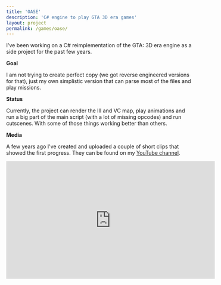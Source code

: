 ```yaml
---
title: 'OASE'
description: 'C# engine to play GTA 3D era games'
layout: project
permalink: /games/oase/
---
```


I've been working on a C# reimplementation of the GTA: 3D era engine as a side project for the past few years.

**Goal**

I am not trying to create perfect copy (we got reverse engineered versions for that), just my own simplistic version that can parse most of the files and play missions.

**Status**

Currently, the project can render the III and VC map, play animations and run a big part of the main script (with a lot of missing opcodes) and run cutscenes. With some of those things working better than others.

**Media**

A few years ago I've created and uploaded a couple of short clips that showed the first progress. They can be found on my [YouTube channel](https://www.youtube.com/@Kielevent/playlists).

<iframe width="560" height="315" src="https://www.youtube.com/embed/videoseries?si=eLvtO6_5nYv72RHc&amp;list=PLOxyV5A-M9P38WibzT8wnz0Teq9oMzqbU" title="YouTube video player" frameborder="0" allow="accelerometer; autoplay; clipboard-write; encrypted-media; gyroscope; picture-in-picture; web-share" allowfullscreen></iframe>